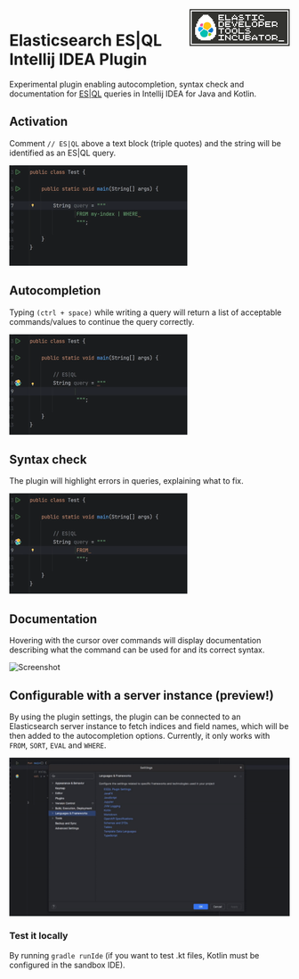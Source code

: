 <img alt="Elastic logo" align="right" width="auto" height="auto" src="readme-resources/edti-logo.180x66.png">

# Elasticsearch ES|QL Intellij IDEA Plugin

Experimental plugin enabling autocompletion, syntax check and documentation for [ES|QL](https://www.elastic.co/docs/reference/query-languages/esql) queries in Intellij IDEA for Java and Kotlin. 

## Activation

Comment `// ES|QL` above a text block (triple quotes) and the string will be identified as an ES|QL query.

![Screenshot](/readme-resources/activation.gif)

## Autocompletion

Typing `(ctrl + space)` while writing a query will return a list of acceptable commands/values to continue the query correctly.

![Screenshot](/readme-resources/autocomplete.gif)

## Syntax check

The plugin will highlight errors in queries, explaining what to fix.

![Screenshot](/readme-resources/highlight.gif)

## Documentation

Hovering with the cursor over commands will display documentation describing what the command can be used for and its correct syntax. 

![Screenshot](/readme-resources/docs.gif)

## Configurable with a server instance (preview!)

By using the plugin settings, the plugin can be connected to an Elasticsearch server instance to fetch indices and field names, which will be then added to the autocompletion options. 
Currently, it only works with `FROM`, `SORT`, `EVAL` and `WHERE`.  

![Screenshot](/readme-resources/settings.gif)

### Test it locally

By running `gradle runIde` (if you want to test .kt files, Kotlin must be configured in the sandbox IDE).
